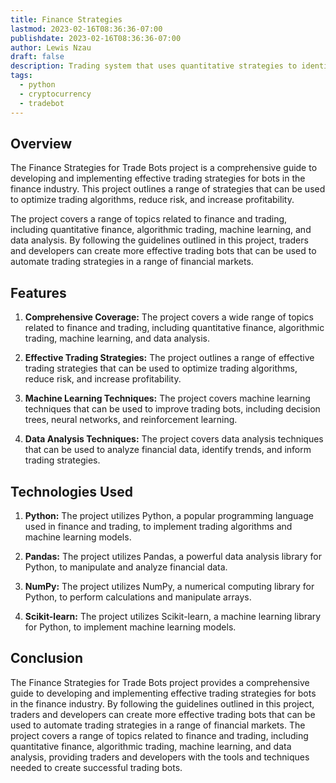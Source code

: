 ```yaml
---
title: Finance Strategies
lastmod: 2023-02-16T08:36:36-07:00
publishdate: 2023-02-16T08:36:36-07:00
author: Lewis Nzau
draft: false
description: Trading system that uses quantitative strategies to identify trading opportunities in financial markets.
tags:
  - python
  - cryptocurrency
  - tradebot
---
```


## Overview

The Finance Strategies for Trade Bots project is a comprehensive guide to developing and implementing effective trading strategies for bots in the finance industry. This project outlines a range of strategies that can be used to optimize trading algorithms, reduce risk, and increase profitability.

The project covers a range of topics related to finance and trading, including quantitative finance, algorithmic trading, machine learning, and data analysis. By following the guidelines outlined in this project, traders and developers can create more effective trading bots that can be used to automate trading strategies in a range of financial markets.

## Features

1. **Comprehensive Coverage:** The project covers a wide range of topics related to finance and trading, including quantitative finance, algorithmic trading, machine learning, and data analysis.

1. **Effective Trading Strategies:** The project outlines a range of effective trading strategies that can be used to optimize trading algorithms, reduce risk, and increase profitability.

1. **Machine Learning Techniques:** The project covers machine learning techniques that can be used to improve trading bots, including decision trees, neural networks, and reinforcement learning.

1. **Data Analysis Techniques:** The project covers data analysis techniques that can be used to analyze financial data, identify trends, and inform trading strategies.

## Technologies Used

1. **Python:** The project utilizes Python, a popular programming language used in finance and trading, to implement trading algorithms and machine learning models.

1. **Pandas:** The project utilizes Pandas, a powerful data analysis library for Python, to manipulate and analyze financial data.

1. **NumPy:** The project utilizes NumPy, a numerical computing library for Python, to perform calculations and manipulate arrays.

1. **Scikit-learn:** The project utilizes Scikit-learn, a machine learning library for Python, to implement machine learning models.

## Conclusion

The Finance Strategies for Trade Bots project provides a comprehensive guide to developing and implementing effective trading strategies for bots in the finance industry. By following the guidelines outlined in this project, traders and developers can create more effective trading bots that can be used to automate trading strategies in a range of financial markets. The project covers a range of topics related to finance and trading, including quantitative finance, algorithmic trading, machine learning, and data analysis, providing traders and developers with the tools and techniques needed to create successful trading bots.

